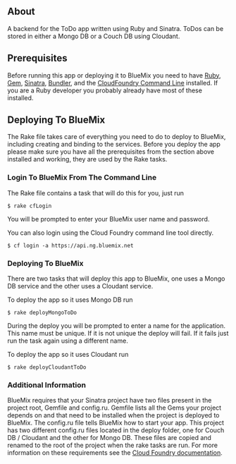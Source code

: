 ## About
A backend for the ToDo app written using Ruby and Sinatra.  ToDos can be stored 
in either a Mongo DB or a Couch DB using Cloudant.

## Prerequisites
Before running this app or deploying it to BlueMix you need to have 
[Ruby](https://www.ruby-lang.org), [Gem](http://rubygems.org/), [Sinatra](http://www.sinatrarb.com/), 
[Bundler](http://bundler.io/), and the [CloudFoundry Command Line](https://github.com/cloudfoundry/cli) 
installed.  If you are a Ruby developer you probably already have most of these installed.

## Deploying To BlueMix

The Rake file takes care of everything you need to do to deploy to BlueMix, including 
creating and binding to the services.  Before you deploy the app please make sure you have 
all the prerequisites from the section above installed and working, they are used by the 
Rake tasks.

### Login To BlueMix From The Command Line

The Rake file contains a task that will do this for you, just run

    $ rake cfLogin

You will be prompted to enter your BlueMix user name and password.

You can also login using the Cloud Foundry command line tool directly.

    $ cf login -a https://api.ng.bluemix.net

### Deploying To BlueMix

There are two tasks that will deploy this app to BlueMix, one uses a Mongo DB service and 
the other uses a Cloudant service.

To deploy the app so it uses Mongo DB run

    $ rake deployMongoToDo

During the deploy you will be prompted to enter a name for the application.  This name must be unique.
If it is not unique the deploy will fail.  If it fails just run the task again using a different name.

To deploy the app so it uses Cloudant run

    $ rake deployCloudantToDo


### Additional Information

BlueMix requires that your Sinatra project have two files present in the project root, Gemfile
and config.ru.  Gemfile lists all the Gems your project depends on and that need to be installed
when the project is deployed to BlueMix.  The config.ru file tells BlueMix how to start your 
app.  This project has two different config.ru files located in the deploy folder, one for 
Couch DB / Cloudant and the other for Mongo DB.  These files are copied and renamed to the root
of the project when the rake tasks are run.  For more information on these requirements see
the [Cloud Foundry documentation](http://docs.cloudfoundry.org/devguide/deploy-apps/ruby-tips.html).